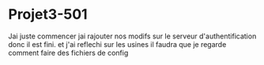 # Projet3-501

Jai juste commencer jai rajouter nos modifs sur le serveur d'authentification donc il est fini.
et j'ai reflechi sur les usines il faudra que je regarde comment faire des fichiers de config
